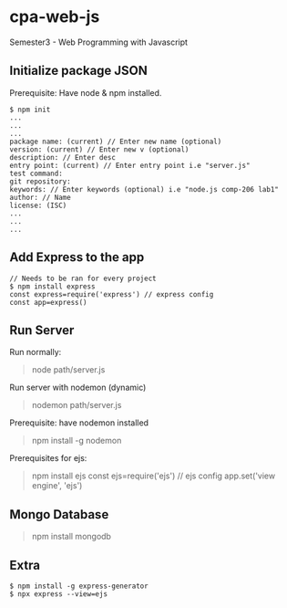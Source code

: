 # cpa-web-js
Semester3 - Web Programming with Javascript

## Initialize package JSON
Prerequisite: Have node & npm installed.
```
$ npm init
...
...
...
package name: (current) // Enter new name (optional)
version: (current) // Enter new v (optional)
description: // Enter desc
entry point: (current) // Enter entry point i.e "server.js"
test command: 
git repository:
keywords: // Enter keywords (optional) i.e "node.js comp-206 lab1"
author: // Name 
license: (ISC) 
...
...
...
```

## Add Express to the app
```
// Needs to be ran for every project
$ npm install express
const express=require('express') // express config
const app=express()
```


## Run Server
Run normally:
> node path/server.js

Run server with nodemon (dynamic)
> nodemon path/server.js

Prerequisite: have nodemon installed
> npm install -g nodemon

Prerequisites for ejs: 
> npm install ejs
> const ejs=require('ejs') // ejs config
> app.set('view engine', 'ejs')

## Mongo Database
> npm install mongodb

## Extra
```
$ npm install -g express-generator
$ npx express --view=ejs

```